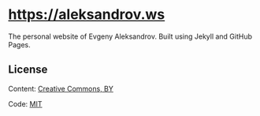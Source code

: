 # https://aleksandrov.ws

The personal website of Evgeny Aleksandrov. Built using Jekyll and GitHub Pages.

## License

Content: [Creative Commons, BY](http://creativecommons.org/licenses/by/3.0/)

Code: [MIT](http://opensource.org/licenses/mit-license.php)
